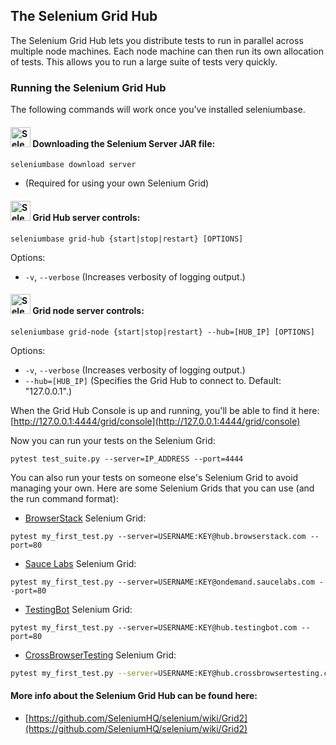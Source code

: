 ## The Selenium Grid Hub

The Selenium Grid Hub lets you distribute tests to run in parallel across multiple node machines. Each node machine can then run its own allocation of tests. This allows you to run a large suite of tests very quickly.

### Running the Selenium Grid Hub

The following commands will work once you've installed seleniumbase.

#### <img src="https://cdn2.hubspot.net/hubfs/100006/images/sb_logo_box2.png" title="SeleniumBase" height="32"> Downloading the Selenium Server JAR file:
```
seleniumbase download server
```
* (Required for using your own Selenium Grid)

#### <img src="https://cdn2.hubspot.net/hubfs/100006/images/sb_logo_box2.png" title="SeleniumBase" height="32"> Grid Hub server controls:
```
seleniumbase grid-hub {start|stop|restart} [OPTIONS]
```
Options:
* ``-v``, ``--verbose``  (Increases verbosity of logging output.)

#### <img src="https://cdn2.hubspot.net/hubfs/100006/images/sb_logo_box2.png" title="SeleniumBase" height="32"> Grid node server controls:
```
seleniumbase grid-node {start|stop|restart} --hub=[HUB_IP] [OPTIONS]
```
Options:
* ``-v``, ``--verbose``  (Increases verbosity of logging output.)
* ``--hub=[HUB_IP]`` (Specifies the Grid Hub to connect to. Default: "127.0.0.1".)

When the Grid Hub Console is up and running, you'll be able to find it here: [http://127.0.0.1:4444/grid/console](http://127.0.0.1:4444/grid/console)

Now you can run your tests on the Selenium Grid:

```
pytest test_suite.py --server=IP_ADDRESS --port=4444
```

You can also run your tests on someone else's Selenium Grid to avoid managing your own. Here are some Selenium Grids that you can use (and the run command format):

* [BrowserStack](https://www.browserstack.com/automate#) Selenium Grid:

```
pytest my_first_test.py --server=USERNAME:KEY@hub.browserstack.com --port=80
```

* [Sauce Labs](https://saucelabs.com/products/open-source-frameworks/selenium) Selenium Grid:

```
pytest my_first_test.py --server=USERNAME:KEY@ondemand.saucelabs.com --port=80
```

* [TestingBot](https://testingbot.com/features) Selenium Grid:

```
pytest my_first_test.py --server=USERNAME:KEY@hub.testingbot.com --port=80
```

* [CrossBrowserTesting](https://help.crossbrowsertesting.com/selenium-testing/getting-started/python/) Selenium Grid:

```bash
pytest my_first_test.py --server=USERNAME:KEY@hub.crossbrowsertesting.com --port=80
```

#### More info about the Selenium Grid Hub can be found here:
* [https://github.com/SeleniumHQ/selenium/wiki/Grid2](https://github.com/SeleniumHQ/selenium/wiki/Grid2)
